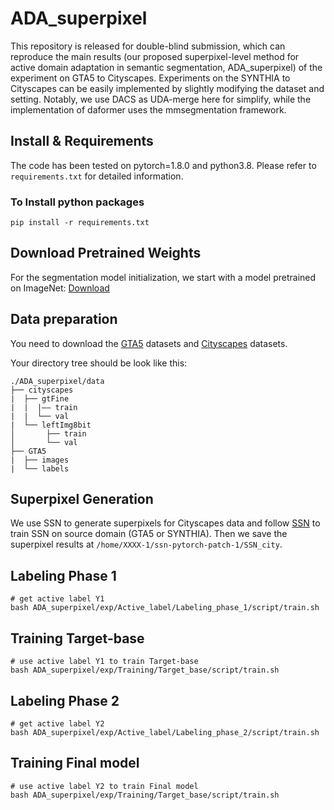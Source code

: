 # ADA_superpixel
This repository is released for double-blind submission, which can reproduce the main results (our proposed superpixel-level method for active domain adaptation in semantic segmentation, ADA_superpixel) of the experiment on GTA5 to Cityscapes. Experiments on the SYNTHIA to Cityscapes can be easily implemented by slightly modifying the dataset and setting. Notably, we use DACS as UDA-merge here for simplify, while the implementation of daformer uses the mmsegmentation framework.

## Install & Requirements

The code has been tested on pytorch=1.8.0 and python3.8. Please refer to ``requirements.txt`` for detailed information.

### To Install python packages
```
pip install -r requirements.txt
```

## Download Pretrained Weights
For the segmentation model initialization, we start with a model pretrained on ImageNet: [Download](http://vllab.ucmerced.edu/ytsai/CVPR18/DeepLab_resnet_pretrained_init-f81d91e8.pth)


## Data preparation
You need to download the [GTA5](https://download.visinf.tu-darmstadt.de/data/from_games/) datasets and [Cityscapes](https://www.cityscapes-dataset.com/) datasets.

Your directory tree should be look like this:
```
./ADA_superpixel/data
├── cityscapes
|  ├── gtFine
|  |  |—— train
|  |  └── val
|  └── leftImg8bit
│       ├── train
│       └── val
├── GTA5
|  ├── images
|  └── labels 
```

## Superpixel Generation
We use SSN to generate superpixels for Cityscapes data and follow [SSN](https://github.com/perrying/ssn-pytorch) to train SSN on source domain (GTA5 or SYNTHIA). Then we save the superpixel results at ``/home/XXXX-1/ssn-pytorch-patch-1/SSN_city``.

## Labeling Phase 1 

```
# get active label Y1
bash ADA_superpixel/exp/Active_label/Labeling_phase_1/script/train.sh
```

## Training Target-base

```
# use active label Y1 to train Target-base
bash ADA_superpixel/exp/Training/Target_base/script/train.sh
```

## Labeling Phase 2

```
# get active label Y2
bash ADA_superpixel/exp/Active_label/Labeling_phase_2/script/train.sh
```

## Training Final model

```
# use active label Y2 to train Final model
bash ADA_superpixel/exp/Training/Target_base/script/train.sh
```











